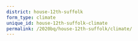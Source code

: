 ```yaml
---
district: house-12th-suffolk
form_type: climate
unique_id: house-12th-suffolk-climate
permalink: /2020bq/house-12th-suffolk/climate/
---
```

